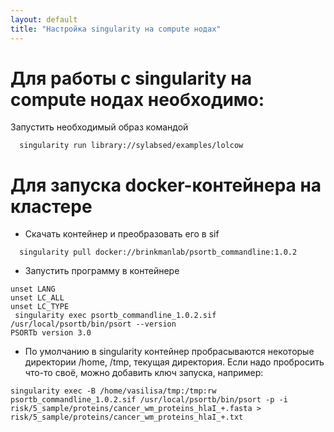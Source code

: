 ```yaml
---
layout: default
title: "Настройка singularity на compute нодах"
---
```

# Для работы с singularity на compute нодах необходимо: 

Запустить необходимый образ командой
~~~
  singularity run library://sylabsed/examples/lolcow
~~~

# Для запуска docker-контейнера на кластере

* Скачать контейнер и преобразовать его в sif
~~~
  singularity pull docker://brinkmanlab/psortb_commandline:1.0.2
~~~

* Запустить программу в контейнере
~~~
unset LANG
unset LC_ALL
unset LC_TYPE
 singularity exec psortb_commandline_1.0.2.sif /usr/local/psortb/bin/psort --version
PSORTb version 3.0
~~~

* По умолчанию в singularity контейнер пробрасываются некоторые директории
/home, /tmp, текущая директория. Если надо пробросить что-то своё, можно добавить ключ запуска, например:
~~~
singularity exec -B /home/vasilisa/tmp:/tmp:rw psortb_commandline_1.0.2.sif /usr/local/psortb/bin/psort -p -i risk/5_sample/proteins/cancer_wm_proteins_hlaI_+.fasta > risk/5_sample/proteins/cancer_wm_proteins_hlaI_+.txt
~~~
